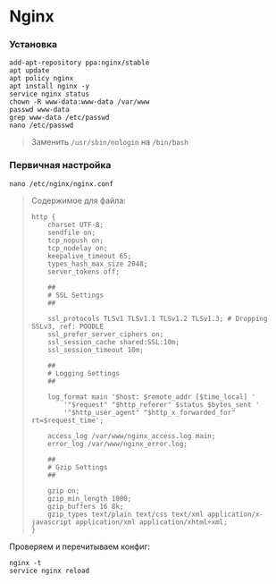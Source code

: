 # Nginx

### Установка
```
add-apt-repository ppa:nginx/stable
apt update
apt policy nginx
apt install nginx -y
service nginx status
chown -R www-data:www-data /var/www
passwd www-data
grep www-data /etc/passwd
nano /etc/passwd
```
> Заменить `/usr/sbin/nologin` на `/bin/bash`

### Первичная настройка
```
nano /etc/nginx/nginx.conf
```
> Содержимое для файла:
> ```
> http {
>     charset UTF-8;
>     sendfile on;
>     tcp_nopush on;
>     tcp_nodelay on;
>     keepalive_timeout 65;
>     types_hash_max_size 2048;
>     server_tokens off;
> 
>     ##
>     # SSL Settings
>     ##
> 
>     ssl_protocols TLSv1 TLSv1.1 TLSv1.2 TLSv1.3; # Dropping SSLv3, ref: POODLE
>     ssl_prefer_server_ciphers on;
>     ssl_session_cache shared:SSL:10m;
>     ssl_session_timeout 10m;
> 
>     ##
>     # Logging Settings
>     ##
>     
>     log_format main '$host: $remote_addr [$time_local] '
>         '"$request" "$http_referer" $status $bytes_sent '
>         '"$http_user_agent" "$http_x_forwarded_for" rt=$request_time';
> 
>     access_log /var/www/nginx_access.log main;
>     error_log /var/www/nginx_error.log;
> 
>     ##
>     # Gzip Settings
>     ##
>     
>     gzip on;
>     gzip_min_length 1000;
>     gzip_buffers 16 8k;
>     gzip_types text/plain text/css text/xml application/x-javascript application/xml application/xhtml+xml;
> }
> ```
Проверяем и перечитываем конфиг:
```
nginx -t
service nginx reload
```
